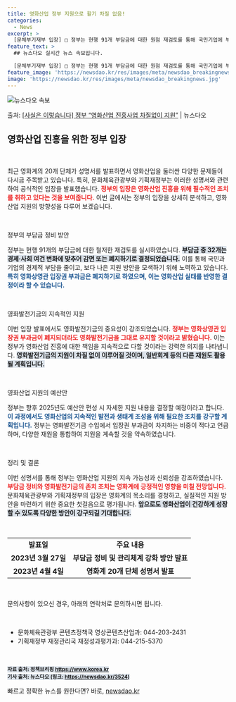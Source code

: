 ```yaml
---
title: 영화산업 정부 지원으로 활기 차질 없음!
categories:
  - News
excerpt: >
  [문체부기재부 입장] □ 정부는 현행 91개 부담금에 대한 원점 재검토를 통해 국민기업에 부담이 되거나, 경…
feature_text: >
  ## 뉴스다오 실시간 뉴스 속보입니다.

  [문체부기재부 입장] □ 정부는 현행 91개 부담금에 대한 원점 재검토를 통해 국민기업에 부담이 되거나, 경…
feature_image: 'https://newsdao.kr/res/images/meta/newsdao_breakingnews.jpg'
image: 'https://newsdao.kr/res/images/meta/newsdao_breakingnews.jpg'
---
```


![뉴스다오 속보](https://newsdao.kr/res/images/meta/newsdao_breakingnews.jpg)

<p>출처: <a href="https://newsdao.kr/3524" rel="dofollow">[사실은 이렇습니다] 정부 “영화산업 진흥사업 차질없이 지원”</a> | 뉴스다오</p>

<h2 data-ke-size="size26">영화산업 진흥을 위한 정부 입장</h2>

<p data-ke-size="size16">&nbsp;</p>

최근 영화계의 20개 단체가 성명서를 발표하면서 영화산업을 둘러싼 다양한 문제들이 다시금 주목받고 있습니다. 특히, 문화체육관광부와 기획재정부는 이러한 성명서와 관련하여 공식적인 입장을 발표했습니다. <b><span style="color: #ee2323;">정부의 입장은 영화산업 진흥을 위해 필수적인 조치를 취하고 있다는 것을 보여줍니다.</span></b> 이번 글에서는 정부의 입장을 상세히 분석하고, 영화산업 지원의 방향성을 다루어 보겠습니다.

<p data-ke-size="size16">&nbsp;</p>

정부의 부담금 정비 방안

정부는 현행 91개의 부담금에 대한 철저한 재검토를 실시하였습니다. <b><span style="background-color: #21538527;">부담금 중 32개는 경제·사회 여건 변화에 맞추어 감면 또는 폐지하기로 결정되었습니다.</span></b> 이를 통해 국민과 기업의 경제적 부담을 줄이고, 보다 나은 지원 방안을 모색하기 위해 노력하고 있습니다. <b><span style="color: #1a5490;">특히 영화상영관 입장권 부과금은 폐지하기로 하였으며, 이는 영화산업 실태를 반영한 결정이라 할 수 있습니다.</span></b>

<p data-ke-size="size16">&nbsp;</p>

영화발전기금의 지속적인 지원

이번 입장 발표에서도 영화발전기금의 중요성이 강조되었습니다. <b><span style="color: #ee2323;">정부는 영화상영관 입장권 부과금이 폐지되더라도 영화발전기금을 그대로 유지할 것이라고 밝혔습니다.</span></b> 이는 정부가 영화산업 진흥에 대한 책임을 지속적으로 다할 것이라는 강력한 의지를 나타냅니다. <b><span style="background-color: #21538527;">영화발전기금의 지원이 차질 없이 이루어질 것이며, 일반회계 등의 다른 재원도 활용될 계획입니다.</span></b>

<p data-ke-size="size16">&nbsp;</p>

영화산업 지원의 예산안

정부는 향후 2025년도 예산안 편성 시 자세한 지원 내용을 결정할 예정이라고 합니다. <b><span style="color: #1a5490;">이 과정에서도 영화산업의 지속적인 발전과 생태계 조성을 위해 필요한 조치를 강구할 계획입니다.</span></b> 정부는 영화발전기금 수입에서 입장권 부과금이 차지하는 비중이 적다고 언급하며, 다양한 재원을 통합하여 지원을 계속할 것을 약속하였습니다.

<p data-ke-size="size16">&nbsp;</p>

정리 및 결론

이번 성명서를 통해 정부는 영화산업 지원의 지속 가능성과 신뢰성을 강조하였습니다. <b><span style="color: #ee2323;">부담금 정비와 영화발전기금의 존치 조치는 영화계에 긍정적인 영향을 미칠 전망입니다.</span></b> 문화체육관광부와 기획재정부의 입장은 영화계의 목소리를 경청하고, 실질적인 지원 방안을 마련하기 위한 중요한 첫걸음으로 평가됩니다. <b><span style="background-color: #21538527;">앞으로도 영화산업이 건강하게 성장할 수 있도록 다양한 방안이 강구되길 기대합니다.</span></b>

<p data-ke-size="size16">&nbsp;</p>

<table>
    <tr>
        <td style="text-align: center; height: 17px;"><b>발표일</b></td>
        <td style="text-align: center; height: 17px;"><b>주요 내용</b></td>
    </tr>
    <tr>
        <td style="text-align: center; height: 17px;"><b>2023년 3월 27일</b></td>
        <td style="text-align: center; height: 17px;"><b>부담금 정비 및 관리체계 강화 방안 발표</b></td>
    </tr>
    <tr>
        <td style="text-align: center; height: 17px;"><b>2023년 4월 4일</b></td>
        <td style="text-align: center; height: 17px;"><b>영화계 20개 단체 성명서 발표</b></td>
    </tr>
</table>

<p data-ke-size="size16">&nbsp;</p>

문의사항이 있으신 경우, 아래의 연락처로 문의하시면 됩니다.

<p data-ke-size="size16">&nbsp;</p>

<ul>
    <li>문화체육관광부 콘텐츠정책국 영상콘텐츠산업과: 044-203-2431</li>
    <li>기획재정부 재정관리국 재정성과평가과: 044-215-5370</li>
</ul>

<p data-ke-size="size16">&nbsp;</p>

<small><b><span style="background-color: #21538527;">자료 출처: 정책브리핑 https://www.korea.kr</span></b></small>  
<small><b><span style="background-color: #21538527;">기사 출처: 뉴스다오 (링크: https://newsdao.kr/3524)</span></b></small> 

빠르고 정확한 뉴스를 원한다면? 바로, <a href="https://newsdao.kr" rel="dofollow">newsdao.kr</a>


